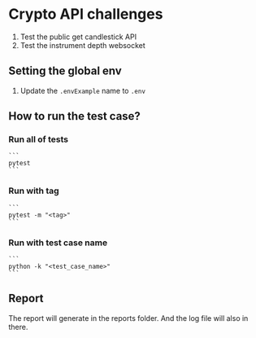 # Crypto API challenges
1. Test the public get candlestick API
2. Test the instrument depth websocket

## Setting the global env
1. Update the `.envExample` name to `.env`

## How to run the test case?
### Run all of tests
    ```
    pytest
    ```

### Run with tag
    ```
    pytest -m "<tag>"
    ```

### Run with test case name
    ```
    python -k "<test_case_name>"
    ```

## Report
The report will generate in the reports folder.
And the log file will also in there.
